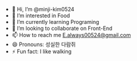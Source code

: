 - 👋 Hi, I’m @minji-kim0524
- 👀 I’m interested in Food
- 🌱 I’m currently learning Programing
- 💞️ I’m looking to collaborate on Front-End
- 📫 How to reach me E.always00524@gmail.com
- 😄 Pronouns: 성실한 다람쥐
- ⚡ Fun fact: I like walking

<!---
minji-kim0524/minji-kim0524 is a ✨ special ✨ repository because its `README.md` (this file) appears on your GitHub profile.
You can click the Preview link to take a look at your changes.
--->

